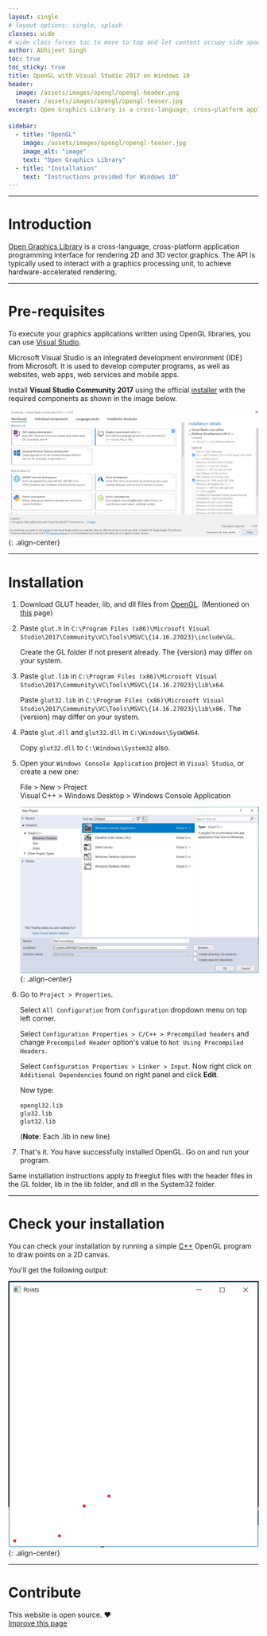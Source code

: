```yaml
---
layout: single
# layout options: single, splash
classes: wide
# wide class forces toc to move to top and let content occupy side space
author: Abhijeet Singh
toc: true
toc_sticky: true
title: OpenGL with Visual Studio 2017 on Windows 10
header:
  image: /assets/images/opengl/opengl-header.png
  teaser: /assets/images/opengl/opengl-teaser.jpg
excerpt: Open Graphics Library is a cross-language, cross-platform application programming interface for rendering 2D and 3D vector graphics.

sidebar:
  - title: "OpenGL"
    image: /assets/images/opengl/opengl-teaser.jpg
    image_alt: "image"
    text: "Open Graphics Library"
  - title: "Installation"
    text: "Instructions provided for Windows 10"
---
```

<!-- Add post written in markdown below -->

---
# Introduction

[Open Graphics Library](https://www.opengl.org/about/) is a cross-language, cross-platform application programming interface for rendering 2D and 3D vector graphics. The API is typically used to interact with a graphics processing unit, to achieve hardware-accelerated rendering.

---
# Pre-requisites

To execute your graphics applications written using OpenGL libraries, you can use [Visual Studio](https://en.wikipedia.org/wiki/Microsoft_Visual_Studio).

Microsoft Visual Studio is an integrated development environment (IDE) from Microsoft. It is used to develop computer programs, as well as websites, web apps, web services and mobile apps.

Install **Visual Studio Community 2017** using the official [installer](https://visualstudio.microsoft.com/vs/) with the required components as shown in the image below.

![](/assets/images/opengl/opengl.jpg "Visual Studio"){: .align-center}

---
# Installation

1. Download GLUT header, lib, and dll files from [OpenGL](https://www.opengl.org/resources/libraries/glut/glutdlls37beta.zip). (Mentioned on [this](https://www.opengl.org/resources/libraries/glut/glut_downloads.php) page)

2. Paste `glut.h` in `C:\Program Files (x86)\Microsoft Visual Studio\2017\Community\VC\Tools\MSVC\{14.16.27023}\include\GL`.

    Create the GL folder if not present already. The {version} may differ on your system.

3. Paste `glut.lib` in `C:\Program Files (x86)\Microsoft Visual Studio\2017\Community\VC\Tools\MSVC\{14.16.27023}\lib\x64`. 

    Paste `glut32.lib` in `C:\Program Files (x86)\Microsoft Visual Studio\2017\Community\VC\Tools\MSVC\{14.16.27023}\lib\x86.` The {version} may differ on your system.

4. Paste `glut.dll` and `glut32.dll` in `C:\Windows\SysWOW64`.

    Copy `glut32.dll` to `C:\Windows\System32` also.

5. Open your `Windows Console Application` project in `Visual Studio`, or create a new one:
    
    File > New > Project  
    Visual C++ > Windows Desktop > Windows Console Application

    ![](/assets/images/opengl/newproj.JPG "Visual Studio"){: .align-center}

6. Go to `Project > Properties`.

    Select `All Configuration` from `Configuration` dropdown menu on top left corner.

    Select `Configuration Properties > C/C++ > Precompiled headers` and change `Precompiled Header` option's value to `Not Using Precompiled Headers`.

    Select `Configuration Properties > Linker > Input`. Now right click on `Additional Dependencies` found on right panel and click **Edit**.

    Now type:
    ```
    opengl32.lib
    glu32.lib
    glut32.lib
    ```
    (**Note**: Each .lib in new line)

7. That's it. You have successfully installed OpenGL. Go on and run your program.

Same installation instructions apply to freeglut files with the header files in the GL folder, lib in the lib folder, and dll in the System32 folder.

---
# Check your installation

You can check your installation by running a simple [C++](https://en.wikipedia.org/wiki/C%2B%2B) OpenGL program to draw points on a 2D canvas.

<script src="https://gist.github.com/cseas/2c6ac3e7802ea883cfe9c2b0b294b5d5.js"></script>
<link rel="stylesheet" type="text/css" media="all" href="/assets/css/monokai.css" />

You'll get the following output:

![](/assets/images/opengl/points.jpg "Visual Studio"){: .align-center}

---
# Contribute

This website is open source. :hearts:  
[Improve this page](https://github.com/cseas/cseas.github.io/blob/master/_posts/2019-02-10-opengl.md)
